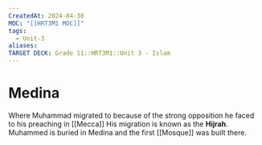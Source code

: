 ```yaml
---
CreatedAt: 2024-04-30
MOC: "[[HRT3M1 MOC]]"
tags:
  - Unit-3
aliases: 
TARGET DECK: Grade 11::HRT3M1::Unit 3 - Islam
---
```


# Medina
Where Muhammad migrated to because of the strong opposition he faced to his preaching in [[Mecca]]
His migration is known as the **Hijrah**.
Muhammed is buried in Medina and the first [[Mosque]] was built there.
